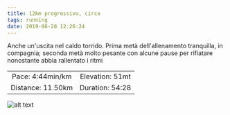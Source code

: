 ```yaml
---
title: 12km progressivo, circa
tags: running
date: 2019-06-28 12:26:24
---
```

Anche un'uscita nel caldo torrido. Prima metà dell'allenamento tranquilla, in compagnia; seconda metà molto pesante con alcune pause per rifiatare nonostante abbia rallentato i ritmi

| | |
| :-: | :-: |
| Pace: 4:44min/km | Elevation: 51mt |
| Distance: 11.50km | Duration: 54:28 |



![alt text](/images/2019/20190628-activity-map.png "map")

